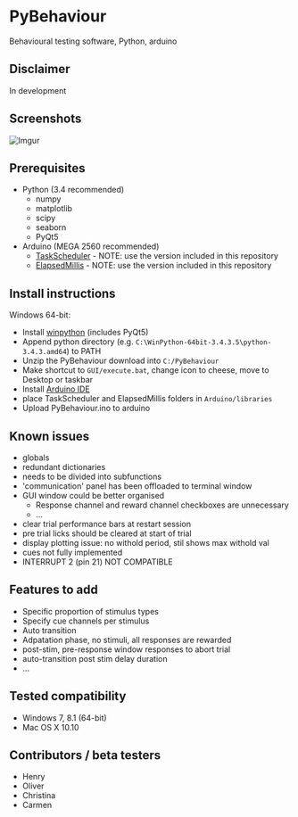 # PyBehaviour
Behavioural testing software, Python, arduino

## Disclaimer
In development

## Screenshots
![Imgur](http://i.imgur.com/BuFc0jf.png)


## Prerequisites
* Python (3.4 recommended)
  * numpy
  * matplotlib
  * scipy
  * seaborn
  * PyQt5
* Arduino (MEGA 2560 recommended)
  * [TaskScheduler](http://playground.arduino.cc/Code/TaskScheduler) - NOTE: use the version included in this repository
  * [ElapsedMillis](http://playground.arduino.cc/Code/ElapsedMillis) - NOTE: use the version included in this repository

## Install instructions
Windows 64-bit:
* Install [winpython](http://winpython.github.io) (includes PyQt5)
* Append python directory (e.g. `C:\WinPython-64bit-3.4.3.5\python-3.4.3.amd64`) to PATH
* Unzip the PyBehaviour download into `C:/PyBehaviour`
* Make shortcut to `GUI/execute.bat`, change icon to cheese, move to Desktop or taskbar
* Install [Arduino IDE](https://www.arduino.cc/en/Main/Software)
* place TaskScheduler and ElapsedMillis folders in `Arduino/libraries`
* Upload PyBehaviour.ino to arduino

## Known issues
* globals
* redundant dictionaries
* needs to be divided into subfunctions
* 'communication' panel has been offloaded to terminal window
* GUI window could be better organised
  * Response channel and reward channel checkboxes are unnecessary
  * ...
* clear trial performance bars at restart session
* pre trial licks should be cleared at start of trial
* display plotting issue: no withold period, stil shows max withold val
* cues not fully implemented
* INTERRUPT 2 (pin 21) NOT COMPATIBLE

## Features to add
* Specific proportion of stimulus types
* Specify cue channels per stimulus
* Auto transition
* Adpatation phase, no stimuli, all responses are rewarded 
* post-stim, pre-response window responses to abort trial
* auto-transition post stim delay duration
* ...

## Tested compatibility
* Windows 7, 8.1 (64-bit)
* Mac OS X 10.10

## Contributors / beta testers
* Henry
* Oliver
* Christina
* Carmen
